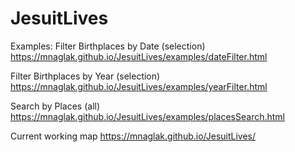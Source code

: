 # JesuitLives
 
 
Examples:
Filter Birthplaces by Date (selection)
https://mnaglak.github.io/JesuitLives/examples/dateFilter.html

Filter Birthplaces by Year (selection)
https://mnaglak.github.io/JesuitLives/examples/yearFilter.html

Search by Places (all)
https://mnaglak.github.io/JesuitLives/examples/placesSearch.html



Current working map
https://mnaglak.github.io/JesuitLives/
